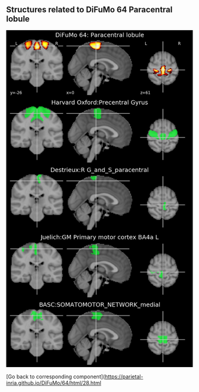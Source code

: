 


## Structures related to DiFuMo 64 Paracentral lobule

![28](28.jpg "Structures related to DiFuMo 64 Paracentral lobule")

[Go back to corresponding component](https://parietal-inria.github.io/DiFuMo/64/html/28.html